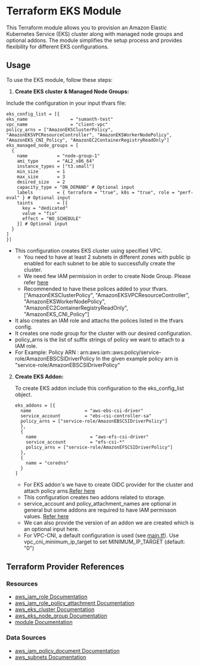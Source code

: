 # Terraform EKS Module

This Terraform module allows you to provision an Amazon Elastic Kubernetes Service (EKS) cluster along with managed node groups and optional addons. The module simplifies the setup process and provides flexibility for different EKS configurations.

## Usage

To use the EKS module, follow these steps:

1. **Create EKS cluster & Managed Node Groups:**

  Include the configuration in your input tfvars file:

  ```hcl
  eks_config_list = [{
  eks_name                = "sumanth-test"
  vpc_name                = "client-vpc"
  policy_arns = ["AmazonEKSClusterPolicy", "AmazonEKSVPCResourceController", "AmazonEKSWorkerNodePolicy", "AmazonEKS_CNI_Policy", "AmazonEC2ContainerRegistryReadOnly"]
  eks_managed_node_groups = [
    {
      name           = "node-group-1"
      ami_type       = "AL2_x86_64"
      instance_types = ["t3.small"]
      min_size       = 1
      max_size       = 3
      desired_size   = 2
      capacity_type = "ON_DEMAND" # Optional input
      labels         = { terraform = "true", k8s = "true", role = "perf-eval" } # Optional input
      taints         = [{
        key = "dedicated"
        value = "fio"
        effect = "NO_SCHEDULE"
      }] # Optional input
    }
  ]
  }]
  ```
	
   - This configuration creates EKS cluster using specified VPC.
	 - You need to have at least 2 subnets in different zones with public ip enabled for each subnet to be able to successfully create the cluster.
	 - We need few IAM permission in order to create Node Group. Please refer [here](https://docs.aws.amazon.com/eks/latest/userguide/create-node-role.html)
	 - Recommended to have these polices added to your tfvars. ["AmazonEKSClusterPolicy", "AmazonEKSVPCResourceController", "AmazonEKSWorkerNodePolicy", "AmazonEC2ContainerRegistryReadOnly", "AmazonEKS_CNI_Policy"] 
   - It also creates an IAM role and attachs the polices listed in the tfvars config.
   - It creates one node group for the cluster with our desired configuration.
   - policy_arns is the list of suffix strings of policy we want to attach to a IAM role.
   - For Example: Policy ARN : arn:aws:iam::aws:policy/service-role/AmazonEBSCSIDriverPolicy
     In the given example policy arn is "service-role/AmazonEBSCSIDriverPolicy"

2. **Create EKS Addon:**

   To create EKS addon include this configuration to the eks_config_list object.

   ```
   eks_addons = [{
     name                    = "aws-ebs-csi-driver"
     service_account         = "ebs-csi-controller-sa"
     policy_arns = ["service-role/AmazonEBSCSIDriverPolicy"]
     },
     {
       name                    = "aws-efs-csi-driver"
       service_account         = "efs-csi-*"
       policy_arns = ["service-role/AmazonEFSCSIDriverPolicy"]
     },
     {
       name = "coredns"
     }
   ]
   ```
	 
   - For EKS addon's we have to create OIDC provider for the cluster and attach policy arns.[Refer here](https://docs.aws.amazon.com/eks/latest/userguide/managing-ebs-csi.html)
   - This configuration creates two addons related to storage.
   - service_account and policy_attachment_names are optional in general but some addons are required to have IAM permisson values. [Refer here](https://docs.aws.amazon.com/eks/latest/userguide/eks-add-ons.html)
   - We can also provide the version of an addon we are created which is an optional input here.
   - For VPC-CNI, a default configuration is used (see [main.tf](./main.tf)). Use vpc_cni_minimum_ip_target to set MINIMUM_IP_TARGET (default: "0")
   
## Terraform Provider References

### Resources

- [aws_iam_role Documentation](https://registry.terraform.io/providers/hashicorp/aws/latest/docs/resources/iam_role)
- [aws_iam_role_policy_attachment Documentation](https://registry.terraform.io/providers/hashicorp/aws/latest/docs/resources/iam_role_policy_attachment)
- [aws_eks_cluster Documentation](https://registry.terraform.io/providers/hashicorp/aws/latest/docs/resources/eks_cluster)
- [aws_eks_node_group Documentation](https://registry.terraform.io/providers/hashicorp/aws/latest/docs/resources/eks_node_group)
- [module Documentation](https://www.terraform.io/docs/language/modules/index.html)

### Data Sources

- [aws_iam_policy_document Documentation](https://registry.terraform.io/providers/hashicorp/aws/latest/docs/data-sources/iam_policy_document)
- [aws_subnets Documentation](https://registry.terraform.io/providers/hashicorp/aws/latest/docs/data-sources/subnets)

